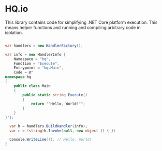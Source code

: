 HQ.io
==============

This library contains code for simplifying .NET Core platform execution. 
This means helper functions and running and compiling arbitrary code in isolation.

```csharp

var handlers = new HandlerFactory();

var info = new HandlerInfo {
	Namespace = "hq",
	Function = "Execute",
	Entrypoint = "hq.Main",
	Code = @"
namespace hq
{ 
    public class Main
    { 
        public static string Execute()
        { 
            return ""Hello, World!"";
        }
    }
}"};

  var h = handlers.BuildHandler(info);
  var r = (string)h.Invoke(null, new object [] { })

  Console.WriteLine(r); // Hello, World!
}
```